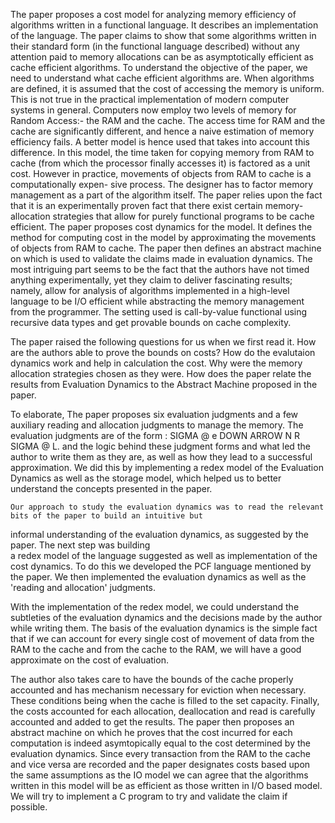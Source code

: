 The paper proposes a cost model for analyzing memory efficiency of algorithms written in a
functional language. It describes an implementation of the language. The paper claims to show
that some algorithms written in their standard form (in the functional language described)
without any attention paid to memory allocations can be as asymptotically efficient as cache
efficient algorithms.
To understand the objective of the paper, we need to understand what cache efficient
algorithms are. When algorithms are defined, it is assumed that the cost of accessing the
memory is uniform. This is not true in the practical implementation of modern computer
systems in general. Computers now employ two levels of memory for Random Access:- the
RAM and the cache. The access time for RAM and the cache are significantly different, and
hence a naive estimation of memory efficiency fails. A better model is hence used that takes
into account this difference. In this model, the time taken for copying memory from RAM to
cache (from which the processor finally accesses it) is factored as a unit cost.
However in practice, movements of objects from RAM to cache is a computationally expen-
sive process. The designer has to factor memory management as a part of the algorithm itself.
The paper relies upon the fact that it is an experimentally proven fact that there exist certain
memory-allocation strategies that allow for purely functional programs to be cache efficient.
The paper proposes cost dynamics for the model. It defines the method for computing cost
in the model by approximating the movements of objects from RAM to cache. The paper
then defines an abstract machine on which is used to validate the claims made in evaluation dynamics.
The most intriguing part seems to be the fact that the
authors have not timed anything experimentally, yet they claim to deliver fascinating results;
namely, allow for analysis of algorithms implemented in a high-level language to be I/O efficient while
abstracting the memory management from the programmer. The setting used is call-by-value functional
using recursive data types and get provable bounds on cache complexity.


The paper raised the following questions for us when we first read it. How are the authors able to prove the bounds on costs? How do
the evalutaion dynamics work and help in calculation the cost. Why were the memory allocation strategies chosen as they were. How does the
paper relate the results from Evaluation Dynamics to the Abstract Machine proposed in the paper.
  
To elaborate, The paper proposes six evaluation judgments and a few auxiliary reading and allocation judgments to manage the memory. The evaluation
judgments are of the form : SIGMA @ e DOWN ARROW N R SIGMA @ L. 
 and the logic behind these judgment forms and what led the author to write them as they are, as well as how
 they lead to a successful approximation. We did this by implementing a redex model of the Evaluation Dynamics as well as the storage model, which helped us to better understand the concepts presented in the paper.

    Our approach to study the evaluation dynamics was to read the relevant bits of the paper to build an intuitive but 
  informal understanding of the evaluation dynamics, as suggested by the paper.  The next step was building  
 a redex model of the language suggested as well as implementation of the cost dynamics. To do this we  developed
the PCF language mentioned by the paper. We then implemented the evaluation dynamics as well as the 'reading and  allocation' judgments.

With the implementation of the redex model, we could understand the subtleties of the evaluation dynamics and the decisions made by the author
while writing them. The basis of the evaluation dynamics is the simple fact that if we can account for every single cost of movement of data from the RAM to the cache and from the cache to the RAM, we will have a good approximate on the cost of evaluation. 

The author also takes care to have the bounds of the cache properly accounted and has mechanism necessary for eviction when necessary.
 These conditions being when the cache is filled to the set capacity. 
    Finally, the costs accounted for each allocation, deallocation and read is carefully accounted and added to get the results. The paper then
   proposes an abstract machine on which he proves that the cost incurred for each computation is indeed asymtopically equal to 
   the cost determined by the evaluation dynamics. Since every transaction from the RAM to the cache and vice versa are recorded and the paper
   designates costs based upon the same assumptions as the IO model we can agree that the algorithms written in this model will be as efficient as those written in I/O based model. We will try to implement a C program to try and validate the claim if possible.
